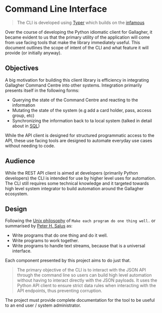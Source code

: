 # Command Line Interface

> The CLI is developed using [Typer](https://typer.tiangolo.com) which builds on the [infamous](https://click.palletsprojects.com/en/8.1.x/)

Over the course of developing the Python idiomatic client for Gallagher, it became evident to us that the primary utility of the application will come from use facing tools that make the library immediately useful. This document outlines the scope of intent of the CLI and what feature it will provide (or initially anyway).

## Objectives

A big motivation for building this client library is efficiency in integrating Gallagher Command Centre into other systems. Integration primarily presents itself in the following forms:

- Querying the state of the Command Centre and reacting to the information
- Mutating the state of the system (e.g add a card holder, pass, access group, etc)
- Synchronizing the information back to ta local system (talked in detail about in [SQL](SQL.md))

While the API client is designed for structured programmatic access to the API, these use facing tools are designed to automate everyday use cases without needing to code.

## Audience

While the REST API client is aimed at developers (primarily Python developers) the CLI is intended for use by higher level uses for automation. The CLI still requires some technical knowledge and it targeted towards high level system integrator to build automation around the Gallagher ecosystem.

## Design

Following the [Unix philosophy](https://en.wikipedia.org/wiki/Unix_philosophy) of `Make each program do one thing well.` or summarised by [Peter H. Salus](https://en.wikipedia.org/wiki/Peter_H._Salus) as:

- Write programs that do one thing and do it well.
- Write programs to work together.
- Write programs to handle text streams, because that is a universal interface.

Each component presented by this project aims to do just that.

> The primary objective of the CLI is to interact with the JSON API through the command line so users can build high level automation without having to interact directly with the JSON payloads. It uses the Python API client to ensure strict data rules when interacting with the API endpoints, thus preventing corruption.

The project must provide complete documentation for the tool to be useful to an end user / system administrator.